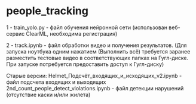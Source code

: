 # people_tracking

1 - train_yolo.py - файл обучения нейронной сети (использован веб-сервис ClearML, необходима регистрация)

2 - track.ipynb - файл обработки видео и получения результатов.
(Для запуска ноутбука одним нажатием (Выполнить всё) требуется заранее разместить тестовые видео в соответствующих папках на Гугл-диске.
При запуске потребуется предоставить доступ к Гугл-диску)


Старые версии:
Helmet_Подсчёт_входящих_и_исходящих_v2.ipynb - файл подсчета входящих и выходящих
2nd_count_people_detect_violations.ipynb - файл детекции нарушений (отсутствие каски и/или жилета)
